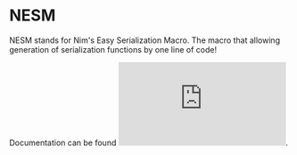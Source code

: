 # NESM
NESM stands for Nim's Easy Serialization Macro. The macro that allowing generation of serialization functions by one line of code!

Documentation can be found ![here](https://rawgit.com/xomachine/NESM/master/nesm.html).
